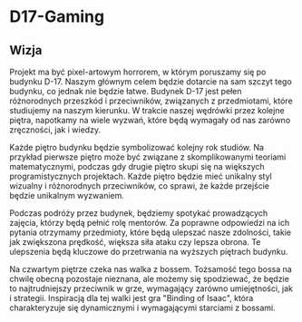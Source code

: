 # D17-Gaming

## Wizja

Projekt ma być pixel-artowym horrorem, w którym poruszamy się po budynku D-17. Naszym głównym celem będzie dotarcie na sam szczyt tego budynku, co jednak nie będzie łatwe. Budynek D-17 jest pełen różnorodnych przeszkód i przeciwników, związanych z przedmiotami, które studiujemy na naszym kierunku. W trakcie naszej wędrówki przez kolejne piętra, napotkamy na wiele wyzwań, które będą wymagały od nas zarówno zręczności, jak i wiedzy.

Każde piętro budynku będzie symbolizować kolejny rok studiów. Na przykład pierwsze piętro może być związane z skomplikowanymi teoriami matematycznymi, podczas gdy drugie piętro skupi się na większych programistycznych projektach. Każde piętro będzie mieć unikalny styl wizualny i różnorodnych przeciwników, co sprawi, że każde przejście będzie unikalnym wyzwaniem.

Podczas podróży przez budynek, będziemy spotykać prowadzących zajęcia, którzy będą pełnić rolę mentorów. Za poprawne odpowiedzi na ich pytania otrzymamy przedmioty, które będą ulepszać nasze zdolności, takie jak zwiększona prędkość, większa siła ataku czy lepsza obrona. Te ulepszenia będą kluczowe do przetrwania na wyższych piętrach budynku.

Na czwartym piętrze czeka nas walka z bossem. Tożsamość tego bossa na chwilę obecną pozostaje nieznana, ale możemy się spodziewać, że będzie to najtrudniejszy przeciwnik w grze, wymagający zarówno umiejętności, jak i strategii. Inspiracją dla tej walki jest gra "Binding of Isaac", która charakteryzuje się dynamicznymi i wymagającymi starciami z bossami.
